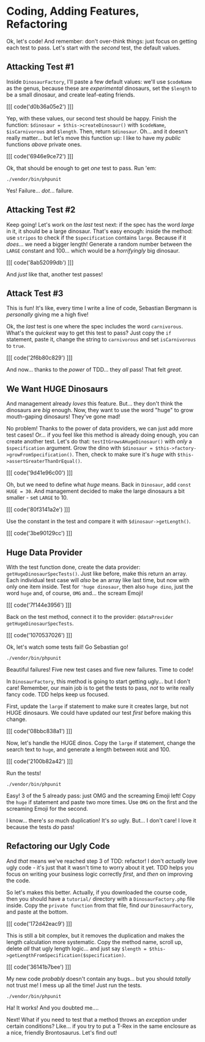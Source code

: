 # Coding, Adding Features, Refactoring

Ok, let's code! And remember: don't over-think things: just focus on getting each
test to pass. Let's start with the *second* test, the default values.

## Attacking Test #1

Inside `DinosaurFactory`, I'll paste a few default values: we'll use `$codeName`
as the genus, because these are *experimental* dinosaurs, set the `$length` to be
a small dinosaur, and create leaf-eating friends.

[[[ code('d0b36a05e2') ]]]

Yep, with these values, our second test should be happy. Finish the function:
`$dinosaur = $this->createDinosaur()` with `$codeName`, `$isCarnivorous` and `$length`.
Then, return `$dinosaur`. Oh... and it doesn't really matter... but let's move this
function up: I like to have my *public* functions *above* private ones.

[[[ code('6946e9ce72') ]]]

Ok, that should be enough to get *one* test to pass. Run 'em:

```terminal-silent
./vendor/bin/phpunit
```

Yes! Failure... *dot*... failure.

## Attacking Test #2

Keep going! Let's work on the *last* test next: if the spec has the word *large*
in it, it should be a large dinosaur. That's easy enough: inside the method: use
`stripos` to check if the `$specification` contains `large`. Because if it *does*...
we need a bigger length! Generate a random number between the `LARGE` constant and
100... which would be a *horrifyingly* big dinosaur.

[[[ code('8ab52099db') ]]]

And *just* like that, another test passes!

## Attack Test #3

This is fun! It's like, every time I write a line of code, Sebastian Bergmann is 
*personally* giving me a high five!

Ok, the *last* test is one where the spec includes the word `carnivorous`. What's
the *quickest* way to get this test to pass? Just copy the `if` statement, paste
it, change the string to `carnivorous` and set `isCarnivorous` to `true`.

[[[ code('2f6b80c829') ]]]

And now... thanks to the *power* of TDD... they *all* pass! That felt *great*.

## We Want HUGE Dinosaurs

And management already *loves* this feature. But... they don't think the dinosaurs
are *big* enough. Now, they want to use the word "huge" to grow mouth-gaping dinosaurs!
They've gone mad!

No problem! Thanks to the power of data providers, we can just add more test cases!
Or... if you feel like this method is already doing enough, you can create another
test. Let's do that: `testItGrowsAHugeDinosaur()` with *only* a `$specification`
argument. Grow the dino with `$dinosaur = $this->factory->growFromSpecification()`.
Then, check to make sure it's *huge* with `$this->assertGreaterThanOrEqual()`.

[[[ code('9d41e96c00') ]]]

Oh, but we need to define what *huge* means. Back in `Dinosaur`, add `const HUGE = 30`.
And management decided to make the large dinosaurs a bit smaller - set `LARGE`
to 10.

[[[ code('80f3141a2e') ]]]

Use the constant in the test and compare it with `$dinosaur->getLength()`.

[[[ code('3be90129cc') ]]]

## Huge Data Provider

With the test function done, create the data provider: `getHugeDinosaurSpecTests()`.
Just like before, make this return an array. Each individual test case will *also*
be an array like last time, but now with only one item inside. Test for `'huge dinosaur`,
then also `huge dino`, just the word `huge` and, of course, `OMG` and... the scream
Emoji!

[[[ code('7f144e3956') ]]]

Back on the test method, connect it to the provider: `@dataProvider getHugeDinosaurSpecTests`.

[[[ code('1070537026') ]]]

Ok, let's watch some tests fail! Go Sebastian go!

```terminal-silent
./vendor/bin/phpunit
```

Beautiful failures! Five new test cases and five new failures. Time to code!

In `DinosaurFactory`, this method is going to start getting ugly... but I don't care!
Remember, our main job is to get the tests to pass, *not* to write really fancy code.
TDD helps keep us focused.

First, update the `large` if statement to make sure it creates large, but not
HUGE dinosaurs. We could have updated our test *first* before making this change.

[[[ code('08bbc838a1') ]]]

Now, let's handle the HUGE dinos. Copy the `large` if statement, change the search
text to `huge`, and generate a length between `HUGE` and 100.

[[[ code('2100b82a42') ]]]

Run the tests!

```terminal-silent
./vendor/bin/phpunit
```

Easy! 3 of the 5 already pass: just OMG and the screaming Emoji left! Copy the `huge`
if statement and paste two more times. Use `OMG` on the first and the screaming Emoji
for the second.

I know... there's *so* much duplication! It's *so* ugly. But... I don't care! I
love it because the tests *do* pass!

## Refactoring our Ugly Code

And *that* means we've reached step 3 of TDD: refactor! I don't *actually* love
ugly code - it's just that it wasn't time to worry about it yet. TDD helps you focus
on writing your business logic correctly *first*, and *then* on improving the code.

So let's makes this better. Actually, if you downloaded the course code, then you should
have a `tutorial/` directory with a `DinosaurFactory.php` file inside. Copy the
`private function` from that file, find *our* `DinosaurFactory`, and paste at
the bottom.

[[[ code('172d42eac9') ]]]

This is still a bit complex, but it removes the duplication and makes the length
calculation more systematic. Copy the method name, scroll up, delete *all* that
ugly length logic... and just say `$length = $this->getLengthFromSpecification($specification)`.

[[[ code('36141b7bee') ]]]

My new code *probably* doesn't contain any bugs... but you should *totally* not
trust me! I mess up all the time! Just run the tests.

```terminal-silent
./vendor/bin/phpunit
```

Ha! It works! And you doubted me....

Next! What if you need to test that a method throws an *exception* under certain
conditions? Like... if you try to put a T-Rex in the same enclosure as a nice,
friendly Brontosaurus. Let's find out!
